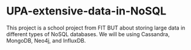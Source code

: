 # UPA-extensive-data-in-NoSQL
This project is a school project from FIT BUT about storing large data in different types of NoSQL databases. We will be using Cassandra, MongoDB, Neo4j, and InfluxDB.
